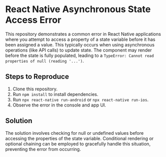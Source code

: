 # React Native Asynchronous State Access Error

This repository demonstrates a common error in React Native applications where you attempt to access a property of a state variable before it has been assigned a value. This typically occurs when using asynchronous operations (like API calls) to update state.  The component may render before the state is fully populated, leading to a `TypeError: Cannot read properties of null (reading '...')`.

## Steps to Reproduce

1. Clone this repository.
2. Run `npm install` to install dependencies.
3. Run `npx react-native run-android` or `npx react-native run-ios`.
4. Observe the error in the console and app UI.

## Solution

The solution involves checking for null or undefined values before accessing the properties of the state variable.  Conditional rendering or optional chaining can be employed to gracefully handle this situation, preventing the error from occurring.